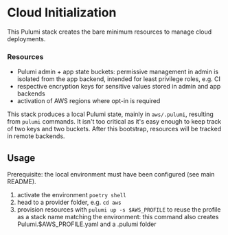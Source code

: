 # Cloud Initialization

This Pulumi stack creates the bare minimum resources to manage cloud deployments.

### Resources
- Pulumi admin + app state buckets: permissive management in admin is isolated from the app backend, intended for least privilege roles, e.g. CI
- respective encryption keys for sensitive values stored in admin and app backends
- activation of AWS regions where opt-in is required 

This stack produces a local Pulumi state, mainly in `aws/.pulumi`, resulting from `pulumi` commands. It isn't too critical as it's easy enough to keep track of two keys and two buckets. After this bootstrap, resources will be tracked in remote backends.

## Usage
Prerequisite: the local environment must have been configured (see main README).
1. activate the environment `poetry shell`
2. head to a provider folder, e.g. `cd aws`
3. provision resources with `pulumi up -s $AWS_PROFILE` to reuse the profile as a stack name matching the environment: this command also creates Pulumi.$AWS\_PROFILE.yaml and a .pulumi folder


